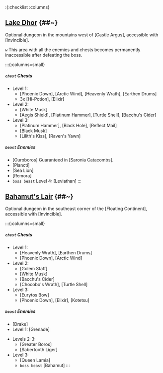 :{:checklist :columns}



## [Lake Dhor](@~) {##~}
Optional dungeon in the mountains west of [Castle Argus], accessible with [Invincible].

`w` This area with all the enemies and chests becomes permanently inaccessible after defeating the boss.

:::{:columns=small}
##### `chest` Chests
- Level 1:
  * [Phoenix Down], [Arctic Wind], [Heavenly Wrath], [Earthen Drums]
  * 3x [Hi-Potion], [Elixir]
- Level 2:
  * [White Musk]
  * [Aegis Shield], [Platinum Hammer], [Turtle Shell], [Bacchu's Cider]
- Level 3:
  * [Platinum Hammer], [Black Hole], [Reflect Mail]
  * [Black Musk]
  * [Lilith's Kiss], [Raven's Yawn]
##### `beast` Enemies
* [Ouroboros]
  Guaranteed in [Saronia Catacombs].
* [Plancti]
* [Sea Lion]
* [Remora]
* `boss beast` Level 4: [Leviathan]
:::




## [Bahamut's Lair](@~) {##~}
Optional dungeon in the southeast corner of the [Floating Continent], accessible with [Invincible].

:::{:columns=small}
##### `chest` Chests
- Level 1:
  * [Heavenly Wrath], [Earthen Drums]
  * [Phoenix Down], [Arctic Wind]
- Level 2:
  * [Golem Staff]
  * [White Musk]
  * [Bacchu's Cider]
  * [Chocobo's Wrath], [Turtle Shell]
- Level 3:
  * [Eurytos Bow]
  * [Phoenix Down], [Elixir], [Kotetsu]
##### `beast` Enemies
* [Drake]
* Level 1: [Grenade]
- Levels 2-3:
  * [Greater Boros]
  * [Sabertooth Liger]
- Level 3:
  * [Queen Lamia]
  * `boss beast` [Bahamut]
:::